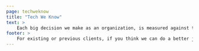 ```yaml
---
page: techweknow
title: "Tech We Know"
text: >
    Each big decision we make as an organization, is measured against these values, especially to filter [the people](/people) and [the clients](/clients) we work with.
footer: >
    For existing or previous clients, if you think we can do a better job of representing you, or if there is an opportunity to share value about our work together, we would love the chance to collaborate on that content! Contact us
---
```

